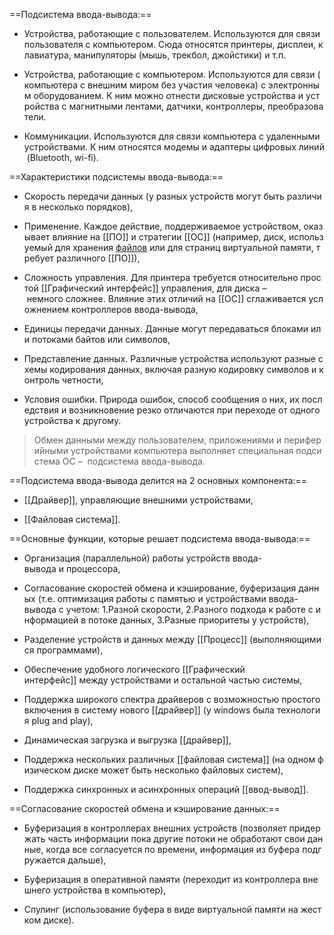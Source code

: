 ==Подсистема ввода-вывода:==

- Устройства, работающие с пользователем. Используются для связи пользователя с компьютером. Сюда относятся принтеры, дисплеи, клавиатура, манипуляторы (мышь, трекбол, джойстики) и т.п.

- Устройства, работающие с компьютером. Используются для связи (компьютера с внешним миром без участия человека) с электронным оборудованием. К ним можно отнести дисковые устройства и устройства с магнитными лентами, датчики, контроллеры, преобразователи.

- Коммуникации. Используются для связи компьютера с удаленными устройствами. К ним относятся модемы и адаптеры цифровых линий (Bluetooth, wi-fi).

==Характеристики подсистемы ввода-вывода:==

- Скорость передачи данных (у разных устройств могут быть различия в несколько порядков),

- Применение. Каждое действие, поддерживаемое устройством, оказывает влияние на [[ПО]] и стратегии [[ОС]] (например, диск, используемый для хранения [файлов](файл) или для страниц виртуальной памяти, требует различного [[ПО]]),

- Сложность управления. Для принтера требуется относительно простой [[Графический интерфейс]] управления, для диска – немного сложнее. Влияние этих отличий на [[ОС]] сглаживается усложнением контроллеров ввода-вывода,

- Единицы передачи данных. Данные могут передаваться блоками или потоками байтов или символов,

- Представление данных. Различные устройства используют разные схемы кодирования данных, включая разную кодировку символов и контроль четности,

- Условия ошибки. Природа ошибок, способ сообщения о них, их последствия и возникновение резко отличаются при переходе от одного устройства к другому.

>Обмен данными между пользователем, приложениями и периферийными устройствами компьютера выполняет специальная подсистема ОС –  подсистема ввода-вывода.

==Подсистема ввода-вывода делится на 2 основных компонента:==

- [[Драйвер]], управляющие внешними устройствами,

- [[Файловая система]].

==Основные функции, которые решает подсистема ввода-вывода:==

- Организация (параллельной) работы устройств ввода-вывода и процессора,

- Согласование скоростей обмена и кэширование, буферизация данных (т.е. оптимизация работы с памятью и устройствами ввода-вывода с учетом: 1.Разной скорости, 2.Разного подхода к работе с информацией в потоке данных, 3.Разные приоритеты у устройств),

- Разделение устройств и данных между [[Процесс]] (выполняющимися программами),

- Обеспечение удобного логического [[Графический интерфейс]] между устройствами и остальной частью системы,

- Поддержка широкого спектра драйверов с возможностью простого включения в систему нового [[драйвер]] (у windows была технология plug and play),

- Динамическая загрузка и выгрузка [[драйвер]],

- Поддержка нескольких различных [[файловая система]] (на одном физическом диске может быть несколько файловых систем),

- Поддержка синхронных и асинхронных операций [[ввод-вывод]].

==Согласование скоростей обмена и кэширование данных:==

- Буферизация в контроллерах внешних устройств (позволяет придержать часть информации пока другие потоки не обработают свои данные, когда все согласуется по времени, информация из буфера подгружается дальше),

- Буферизация в оперативной памяти (переходит из контроллера внешнего устройства в компьютер),

- Спулинг (использование буфера в виде виртуальной памяти на жестком диске).



